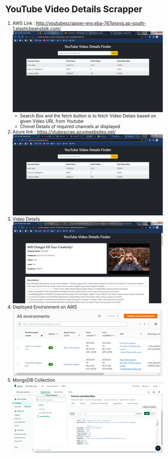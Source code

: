 # YouTube Video Details Scrapper
1. AWS Link : http://youtubescrapper-env.eba-747pnxvp.ap-south-1.elasticbeanstalk.com/
    ![Home Page on AWS](./yts/1.PNG)
    - Search Box and the fetch button is to fetch Video Detais based on given Video URL from Youtube
    - Chnnel Details of required channels ar displayed
2. Azure link : https://ytubescrap.azurewebsites.net/
    ![Home Page on Azure](./yts/7.PNG)
3. Video Details  
    ![Video Details](./yts/2.PNG)
4. Deployed Environment on AWS
    ![AWS](./yts/4.PNG)
7. MongoDB Collection
    ![MongoDB](./yts/3.PNG)
